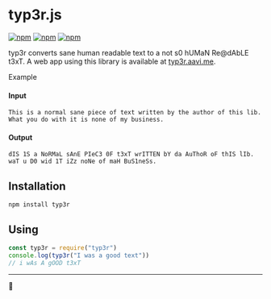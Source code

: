 # typ3r.js

[![npm](https://img.shields.io/npm/v/typ3r.svg)](https://www.npmjs.com/package/typ3r)
[![npm](https://img.shields.io/npm/dm/typ3r.svg)](https://www.npmjs.com/package/typ3r)
[![npm](https://img.shields.io/npm/l/typ3r.svg)]()

typ3r converts sane human readable text to a not s0 hUMaN Re@dAbLE t3xT. A web app using this library is available at [typ3r.aavi.me](http://typ3r.aavi.me/).

Example

#### Input

```
This is a normal sane piece of text written by the author of this lib.
What you do with it is none of my business.
```

#### Output

```
dIS 1S a NoRMaL sAnE PIeC3 0F t3xT wrITTEN bY da AuThoR oF thIS lIb.
waT u D0 wid 1T iZz noNe of maH BuS1neSs.
```


## Installation

```
npm install typ3r
```


## Using

```js
const typ3r = require("typ3r")
console.log(typ3r("I was a good text"))
// i wAs A gOOD t3xT
```

----

🍻

